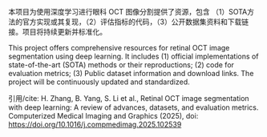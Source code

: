 

本项目为使用深度学习进行眼科 OCT 图像分割提供了资源，包含 （1）SOTA方法的官方实现或其复现，（2）评估指标的代码，（3）公开数据集资料和下载链接。项目将持续更新并标准化。

This project offers comprehensive resources for retinal OCT image segmentation using deep learning. It includes (1) official implementations of state-of-the-art (SOTA) methods or their reproductions; (2) code for evaluation metrics; (3) Public dataset information and download links. The project will be continuously updated and standardized.

引用/cite: H. Zhang, B. Yang, S. Li et al., Retinal OCT image segmentation with
deep learning: A review of advances, datasets, and evaluation metrics. Computerized Medical
Imaging and Graphics (2025), doi: https://doi.org/10.1016/j.compmedimag.2025.102539
